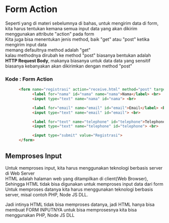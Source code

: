 # Form Action
Seperti yang di materi sebelumnya di bahas, untuk mengirim data di form, kita harus tentukan kemana semua input data yang akan dikirim menggunakan attribute "action" pada form <br>
Kita juga bisa menentukan jenis method, baik "get" atau "post" ketika mengirim input data <br>
memang defaultnya method adalah "get" <br>
kalau methodnya dirubah ke method "post" biasanya bentukan adalah <b>HTTP Request Body</b>, makanya biasanya untuk data data yang sensitif biasanya kebanyakan akan dikirimkan dengan method "post"

### Kode : Form Action
```html
      <form name="registrasi" action="receive.html" method="post" target="_parent">
            <label for="nama" id="nama" name="nama">Nama</label> <br>
            <input type="text" name="nama" id="nama"> <br>

            <label for="email" name="email" id="email">Email</label> <br>
            <input type="text" name="email" id="email"> <br>

            <label for="text" name="telephone" id="telephone">Telephone</label> <br>
            <input type="text" name="telephone" id="telephone"> <br>

            <input type="submit" value="Registrasi">
      </form>
```

## Memproses Input
Untuk memproses input, kita harus menggunakan teknologi berbasis server di Web Server <br>
HTML adalah halaman web yang ditampilkan di client(Web Browser), Sehingga HTML tidak bisa digunakan untuk memproses input data dari form<br>
Untuk memproses datanya kita harus menggunakan teknologi berbasis server, misal contoh PHP, Node JS DLL.

Jadi intinya HTML tidak bisa memproses datanya, jadi HTML hanya bisa membuat FORM INPUTNYA untuk bisa memprosesnya kita bisa menggunakan PHP, Node JS DLL